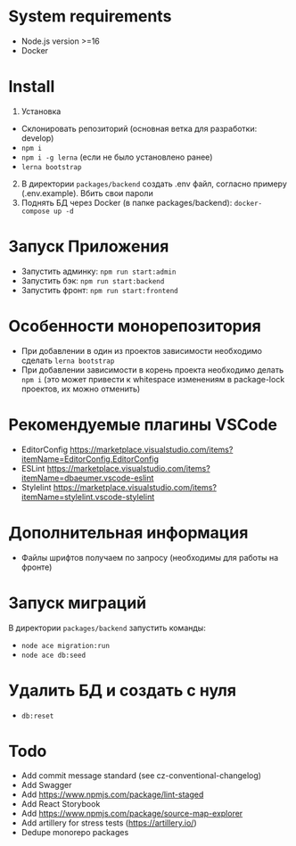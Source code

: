 # System requirements
- Node.js version >=16
- Docker

# Install
1. Установка
- Склонировать репозиторий (основная ветка для разработки: develop)
- ``npm i``
- ``npm i -g lerna`` (если не было установлено ранее)
- ``lerna bootstrap``
2. В директории ``packages/backend`` cоздать .env файл, согласно примеру (.env.example). Вбить свои пароли
3. Поднять БД через Docker (в папке packages/backend): ``docker-compose up -d``

# Запуск Приложения
- Запустить админку: ``npm run start:admin``
- Запустить бэк: ``npm run start:backend``
- Запустить фронт: ``npm run start:frontend``

# Особенности монорепозитория
- При добавлении в один из проектов зависимости необходимо сделать ``lerna bootstrap``
- При добавлении зависимости в корень проекта необходимо делать ``npm i`` (это может привести к whitespace изменениям в package-lock проектов, их можно отменить)

# Рекомендуемые плагины VSCode
- EditorConfig https://marketplace.visualstudio.com/items?itemName=EditorConfig.EditorConfig
- ESLint https://marketplace.visualstudio.com/items?itemName=dbaeumer.vscode-eslint
- Stylelint https://marketplace.visualstudio.com/items?itemName=stylelint.vscode-stylelint

# Дополнительная информация
- Файлы шрифтов получаем по запросу (необходимы для работы на фронте)

# Запуск миграций
В директории ``packages/backend`` запустить команды:
- ``node ace migration:run``
- ``node ace db:seed``

# Удалить БД и создать с нуля
- ``db:reset``

# Todo
- Add commit message standard (see cz-conventional-changelog)
- Add Swagger
- Add https://www.npmjs.com/package/lint-staged
- Add React Storybook
- Add https://www.npmjs.com/package/source-map-explorer
- Add artillery for stress tests (https://artillery.io/)
- Dedupe monorepo packages
